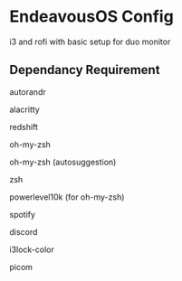 # EndeavousOS Config
i3 and rofi with basic setup for duo monitor

## Dependancy Requirement 
autorandr

alacritty

redshift

oh-my-zsh

oh-my-zsh (autosuggestion)

zsh

powerlevel10k (for oh-my-zsh)

spotify

discord

i3lock-color

picom
